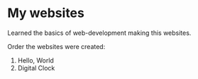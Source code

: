 # My websites

Learned the basics of web-development making this websites.

Order the websites were created:

1. Hello, World
2. Digital Clock
